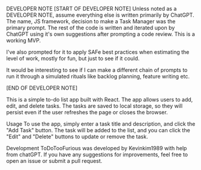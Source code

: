 DEVELOPER NOTE
[START OF DEVELOPER NOTE] Unless noted as a DEVELOPER NOTE, assume everything else is written primarily by ChatGPT. The name, JS framework, decision to make a Task Manager was the primary prompt. The rest of the code is written and iterated upon by ChatGPT using it's own suggestions after prompting a code review. This is a working MVP.

I've also prompted for it to apply SAFe best practices when estimating the level of work, mostly for fun, but just to see if it could.

It would be interesting to see if I can make a different chain of prompts to run it through a simulated rituals like backlog planning, feature writing etc.

[END OF DEVELOPER NOTE]

This is a simple to-do list app built with React. The app allows users to add, edit, and delete tasks. The tasks are saved to local storage, so they will persist even if the user refreshes the page or closes the browser.

Usage
To use the app, simply enter a task title and description, and click the "Add Task" button. The task will be added to the list, and you can click the "Edit" and "Delete" buttons to update or remove the task.

Development
ToDoTooFurious was developed by Kevinkim1989 with help from chatGPT. If you have any suggestions for improvements, feel free to open an issue or submit a pull request.